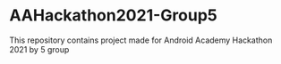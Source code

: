 # AAHackathon2021-Group5
This repository contains project made for Android Academy Hackathon 2021 by 5 group

